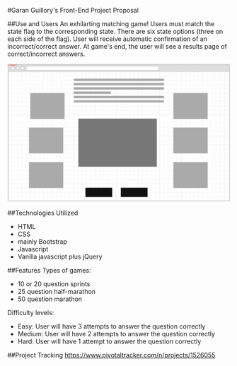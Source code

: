 #Garan Guillory's Front-End Project Proposal

##Use and Users
An exhilarting matching game!
Users must match the state flag to the corresponding state.
There are six state options (three on each side of the flag).
User will receive automatic confirmation of an incorrect/correct answer.
At game's end, the user will see a results page of correct/incorrect answers.



![](https://github.com/garanguillory/G19-GaranGuillory/blob/master/images/Screen%20Shot%202016-01-29%20at%2012.03.01%20PM.png)



##Technologies Utilized
- HTML
- CSS
 - mainly Bootstrap
- Javascript
 - Vanilla javascript plus jQuery

##Features
 Types of games:
   - 10 or 20 question sprints
   - 25 question half-marathon
   - 50 question marathon
 
 Difficulty levels:
 - Easy: User will have 3 attempts to answer the question correctly
 - Medium: User will have 2 attempts to answer the question correctly
 - Hard: User will have 1 attempt to answer the question correctly
 
##Project Tracking
  https://www.pivotaltracker.com/n/projects/1526055
